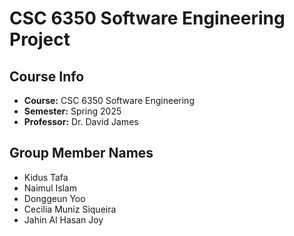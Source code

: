 # CSC 6350 Software Engineering Project

## Course Info
- **Course:** CSC 6350 Software Engineering
- **Semester:** Spring 2025
- **Professor:** Dr. David James

## Group Member Names
- Kidus Tafa
- Naimul Islam
- Donggeun Yoo
- Cecilia Muniz Siqueira
- Jahin Al Hasan Joy